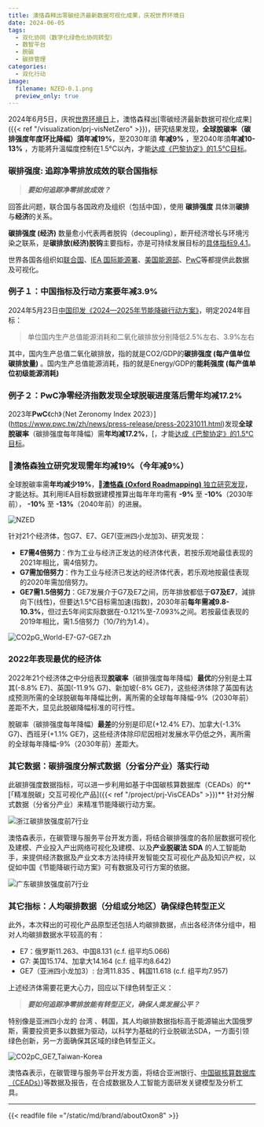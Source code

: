 ```yaml
---
title: 澳恪森释出零碳经济最新数据可视化成果，庆祝世界环境日
date: 2024-06-05
tags:
  - 双化协同（数字化绿色化协同转型）
  - 数智平台
  - 脱碳
  - 碳排管理
categories:
  - 双化行动
image:
  filename: NZED-0.1.png
  preview_only: true
---
```


2024年6月5日，庆祝[世界环境日](https://www.un.org/zh/observances/environment-day)上，澳恪森释出[零碳经济最新数据可视化成果]({{< ref "/visualization/prj-visNetZero" >}})，研究结果发现，**全球脫碳率（碳排强度年度环比降幅）**須**年减19%**，至2030年須 **年减9%** ，至2040年須**年减10-13%** ，方能將升溫幅度控制在1.5°C以內，才能[达成《巴黎协定》的1.5℃目标](https://www.unep.org/interactives/emissions-gap-report/2023/zh/)。

<!--more-->

### 碳排强度: 追踪净零排放成效的联合国指标

> _**要如何追踪净零排放成效？**_

回答此问题，联合国与各国政府及组织（包括中国），使用 **碳排强度** 具体测**碳排**与**经济**的关系。

**碳排强度 (经济)** 数量愈小代表两者脱钩（decoupling），断开经济增长与环境污染之联系，是**碳排放(经济)脱钩**主要指标，亦是可持续发展目标的[具体指标9.4.1](https://w3.unece.org/SDG/en/Indicator?id=28)。

世界各国各组织如[联合国](https://w3.unece.org/SDG/en/Indicator?id=28)、[IEA 国际能源署](https://www.iea.org/data-and-statistics/charts/co2-emissions-intensity-of-gdp-1990-2021)、[美国能源部](https://www.energy.gov/articles/interactive-energy-intensity-and-carbon-intensity-numbers)、[PwC](https://www.pwc.co.uk/services/sustainability-climate-change/insights/net-zero-economy-index.html)等都提供此数据及可视化。

### 例子１：中国指标及行动方案要年减3.9%
2024年5月23日[中国印发《2024—2025年节能降碳行动方案》](https://www.gov.cn/zhengce/content/202405/content_6954322.htm)，明定2024年目标：

> 单位国内生产总值能源消耗和二氧化碳排放分别降低2.5%左右、3.9%左右

其中，国内生产总值二氧化碳排放，指的就是CO2/GDP的**碳排强度 (每产值单位碳排放量)** 。国内生产总值能源消耗，指的就是Energy/GDP的**能耗强度 (每产值单位初级能源消耗)**

### 例子２：PwC净零经济指数发现全球脱碳进度落后需**年均减17.2%**
2023年**PwC**《ch》（Net Zeronomy Index 2023）](https://www.pwc.tw/zh/news/press-release/press-20231011.html)发现**全球脫碳率**（碳排强度每年降幅）需**年均减17.2%**，[，才能[达成《巴黎协定》的1.5℃目标](https://www.unep.org/interactives/emissions-gap-report/2023/zh/)。

### 🅭澳恪森独立研究发现需**年均减19%**（今年减9%）　
全球脫碳率需**年均减少19%**，[**🅭澳恪森 (Oxford Roadmapping)** 独立研究发现](https://oxon8.netlify.app/visualization/prj-visNetZero/index.zh)，才能达标。其利用IEA目标数据建模推算出每年年均需有 **-9%** 至 **-10%**（2030年前）， **-10%** 至 **-13%**（2040年前）的进展。

![NZED](NZED-0.1.png)

针对21个经济体，包G7、E7、GE7(亚洲四小龙加3)、研究发现：
* **E7需4倍努力**：作为工业与经济正发达的经济体代表，若按乐观地最佳表现的2021年相比，需4倍努力。
* **G7需加倍努力**：作为工业与经济已发达的经济体代表，若乐观地按最佳表现的2020年需加倍努力。
* **GE7需1.5倍努力**：GE7发展介于G7及E7之间，历年排放都低于**G7及E7**，減排向下(线性)，但要达1.5℃目标需加速(指数)，2030年前**每年需减9.8-10.3%**，但过去5年间实际数据在-0.121%至-7.093%之间。若按最佳表现的2019年相比，需1.5倍努力（10/7约为1.4）。

![CO2pG_World-E7-G7-GE7.zh](CO2pG_World-E7-G7-GE7.zh.png)

### 2022年表现最优的经济体
2022年21个经济体之中分组表现**脫碳率**（碳排强度每年降幅）**最优**的分别是土耳其(-8.8% E7)、英国(-11.9% G7)、新加坡(-8% GE7)，这些经济体除了英国有达成预测所需的全球脱碳每年降幅比例，离所需的全球每年降幅-9%（2030年前）差距不大，显见此脱碳降幅标准的可行性。

脫碳率（碳排强度每年降幅）**最差**的分别是印尼(+12.4% E7)、加拿大(-1.3% G7)、西班牙(+1.1% GE7)，这些经济体除印尼因相对发展水平仍低之外，离所需的全球每年降幅-9%（2030年前）差距大。

### 其它数据：碳排强度分解式数据（分省分产业）落实行动

此碳排强度数据指标，可以进一步利用如基于中国碳核算数据库（CEADs）的**[「精准脱碳」交互可视化产品]({{< ref "/project/prj-VisCEADs" >}})** 针对分解式数据（分省分产业）来精准节能降碳行动方案。

![浙江碳排放强度前7行业](浙江碳排放强度前7行业.svg)

澳恪森表示，在碳管理与服务平台开发方面，将结合碳排强度的各阶层数据可视化及建模、产业投入产出网络可视化及建模、以及**产业脱碳法 SDA** 的人工智能助手，来提供经济数据及产业文本方法持续开发智能交互可视化产品及知识产权，以促如中国《节能降碳行动方案》可有数据及可行方案的依据。

![广东碳排放强度前7行业](广东碳排放强度前7行业.svg)

### 其它指标：人均碳排数据（分组或分地区）确保绿色转型正义

此外，本次释出的可视化产品原型还包括人均碳排数据，点出各经济体分组中，相对人均碳排数据水平较高的有：

* E7：俄罗斯11.263、中国8.131 (c.f. 组平均5.066)
* G7:  美国15.174、加拿大14.164  (c.f. 组平均8.642)
* GE7（亚洲四小龙加3）:  台湾11.835 、韩国11.618  (c.f. 组平均7.957)

上述经济体需要花更大心力，回应以下绿色转型正义：

> _**要如何追踪净零排放能有转型正义，确保人类发展公平？**_


特别像是亚洲四小龙的 台湾 、韩国，其人均碳排数据指标高于能源输出大国俄罗斯，需要投资更多以数据为驱动，以科学为基础的行业脱碳法SDA，一方面引领绿色创新，另一方面确保其区域的绿色转型正义。

![CO2pC_GE7_Taiwan-Korea](CO2pC_GE7_Taiwan-Korea.png)

澳恪森表示，在碳管理与服务平台开发方面，将结合亚洲银行、[中国碳核算数据库（CEADs）](https://www.ceads.net/))等数据及报告，在合成数据及人工智能方面研发关键模型及分析工具。

---


{{< readfile file ="/static/md/brand/aboutOxon8" >}}